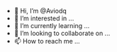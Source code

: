 - 👋 Hi, I’m @Aviodq
- 👀 I’m interested in ...
- 🌱 I’m currently learning ...
- 💞️ I’m looking to collaborate on ...
- 📫 How to reach me ...

<!---
Aviodq/Aviodq is a ✨ special ✨ repository because its `README.md` (this file) appears on your GitHub profile.
You can click the Preview link to take a look at your changes.
--->

